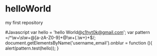 # helloWorld
my first repository


#Javascript
var hello = 'hello World@c1hyt0k@gmail.com';
var pattern =/^\w+\s\w+@[a-zA-Z0-9]+@\w+(\.\w+)+$/;
document.getElementsByName('username_email').onblur = function (){
    alert(pattern.test(hello));
}
